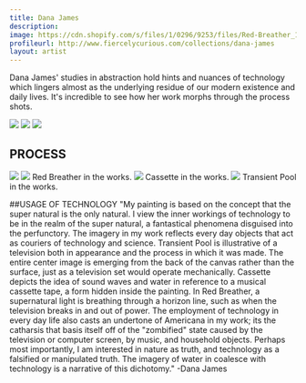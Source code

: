 ```yaml
---
title: Dana James
description: 
image: https://cdn.shopify.com/s/files/1/0296/9253/files/Red-Breather_1024x1024.jpg?321209120926537443
profileurl: http://www.fiercelycurious.com/collections/dana-james
layout: artist
---
```


Dana James' studies in abstraction hold hints and nuances of technology which lingers almost as the underlying residue of our modern existence and daily lives. It's incredible to see how her work morphs through the process shots.

![](https://cdn.shopify.com/s/files/1/0296/9253/files/Red-Breather_1024x1024.jpg?2224998223906529005)
![](https://cdn.shopify.com/s/files/1/0296/9253/files/Cassette_1024x1024.jpg?2224998223906529005)
![](https://cdn.shopify.com/s/files/1/0296/9253/files/Transient-Pool_1024x1024.jpg?2224998223906529005)

## PROCESS

![](https://cdn.shopify.com/s/files/1/0296/9253/files/redbeatherprogressshot1.JPG?321209120926537443)
![](https://cdn.shopify.com/s/files/1/0296/9253/files/redbreatherprogresshot2.JPG?321209120926537443)
Red Breather in the works.
![](https://cdn.shopify.com/s/files/1/0296/9253/files/casetteprogressshot.jpg?321209120926537443)
Cassette in the works.
![](https://cdn.shopify.com/s/files/1/0296/9253/files/TransietnPoolProgressShot.JPG?321209120926537443)
Transient Pool in the works.

##USAGE OF TECHNOLOGY
"My painting is based on the concept that the super natural is the only natural. I view the inner workings of technology to be in the realm of the super natural, a fantastical phenomena disguised into the perfunctory. The imagery in my work reflects every day objects that act as couriers of technology and science. Transient Pool is illustrative of a television both in appearance and the process in which it was made. The entire center image is emerging from the back of the canvas rather than the surface, just as a television set would operate mechanically. Cassette depicts the idea of sound waves and water in reference to a musical cassette tape, a form hidden inside the painting. In Red Breather, a supernatural light is breathing through a horizon line, such as when the television breaks in and out of power. The employment of technology in every day life also casts an undertone of Americana in my work; its the catharsis that basis itself off of the "zombified" state caused by the television or computer screen, by music, and household objects. Perhaps most importantly, I am interested in nature as truth, and technology as a falsified or manipulated truth. The imagery of water in coalesce with technology is a narrative of this dichotomy." -Dana James
